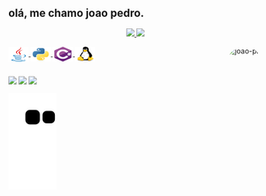 ## olá, me chamo joao pedro.
<div align="center">
  <a href="https://github.com/jxnhn">
  <img height="180em" src="https://github-readme-stats.vercel.app/api?username=jxnhn&show_icons=true&theme=omni&include_all_commits=true&count_private=true"/>
  
  <img height="180em" src="https://github-readme-stats.vercel.app/api/top-langs/?username=jxnhn&layout=compact&langs_count=7&theme=shadow_red"/>
</div>
<div style="display: inline_block"><br>
  <img align="center" alt="Joao-Java" height="30" width="40" src="https://raw.githubusercontent.com/devicons/devicon/master/icons/java/java-original.svg">
  <img align="center" alt="Joao-Python" height="30" width="40" src="https://raw.githubusercontent.com/devicons/devicon/master/icons/python/python-original.svg">
  <img align="center" alt="Joao-Csharp" height="30" width="40" src="https://raw.githubusercontent.com/devicons/devicon/master/icons/csharp/csharp-original.svg">
  <img align="center" alt="Joao-Linux" height="30" width="40" src="https://raw.githubusercontent.com/devicons/devicon/master/icons/linux/linux-original.svg">
  <img align="right" alt="joao-pic" height="150" style="border-radius:50px;" src="https://instagram.fqig1-1.fna.fbcdn.net/v/t51.2885-15/292937824_420882613389549_5970812832968315361_n.jpg?stp=dst-jpg_e15_s240x240&_nc_ht=instagram.fqig1-1.fna.fbcdn.net&_nc_cat=109&_nc_ohc=l143sf2NBykAX-CABrJ&edm=ABJHkxYAAAAA&ccb=7-5&ig_cache_key=Mjg4MTA3NjgwNjQ2MDEyODI5MQ%3D%3D.2-ccb7-5&oh=00_AT_mko5wRaVunXtIC5HiYwd1gfsZb10Kp36UutZh7I3NIg&oe=62D4AE03&_nc_sid=fa978c">
</div>
  
  ##
 
<div> 
  <a href="https://www.instagram.com/jhnn_sm/" target="_blank"><img src="https://img.shields.io/badge/-Instagram-%23E4405F?style=for-the-badge&logo=instagram&logoColor=white" target="_blank"></a>
  <a href = "mailto:jpedrosaraiva777@gmail.com"><img src="https://img.shields.io/badge/-Gmail-%23333?style=for-the-badge&logo=gmail&logoColor=white" target="_blank"></a>
  <a href="https://www.linkedin.com/in/jo%C3%A3o-pedro-saraiva-227860226/" target="_blank"><img src="https://img.shields.io/badge/-LinkedIn-%230077B5?style=for-the-badge&logo=linkedin&logoColor=white" target="_blank"></a> 
 
  ![Snake animation](https://github.com/rafaballerini/rafaballerini/blob/output/github-contribution-grid-snake.svg)
 
</div>
